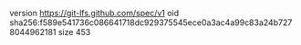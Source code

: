 version https://git-lfs.github.com/spec/v1
oid sha256:f589e541736c086641718dc929375545ece0a3ac4a99c83a24b7278044962181
size 453
